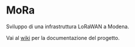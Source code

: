 # MoRa

Sviluppo di una infrastruttura LoRaWAN a Modena.

Vai al [wiki](https://github.com/DaveCalaway/MoRa/wiki) per la documentazione del progetto.
